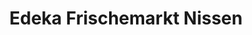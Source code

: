 ---
title: "Edeka Frischemarkt Nissen"
url: /utersum/edeka-frischemarkt-nissen/
shop: Supermarkt
---
